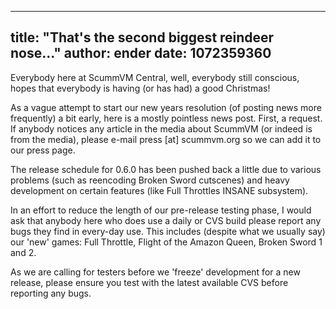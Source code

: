 
---
title: "That's the second biggest reindeer nose..."
author: ender
date: 1072359360
---

Everybody here at ScummVM Central, well, everybody still conscious, hopes that everybody is having (or has had) a good Christmas!

As a vague attempt to start our new years resolution (of posting news more frequently) a bit early, here is a mostly pointless news post. First, a request. If anybody notices any article in the media about ScummVM (or indeed is from the media), please e-mail press \[at\] scummvm.org so we can add it to our press page.

The release schedule for 0.6.0 has been pushed back a little due to various problems (such as reencoding Broken Sword cutscenes) and heavy development on certain features (like Full Throttles INSANE subsystem).

In an effort to reduce the length of our pre-release testing phase, I would ask that anybody here who does use a daily or CVS build please report any bugs they find in every-day use. This includes (despite what we usually say) our 'new' games: Full Throttle, Flight of the Amazon Queen, Broken Sword 1 and 2.

As we are calling for testers before we 'freeze' development for a new release, please ensure you test with the latest available CVS before reporting any bugs.
